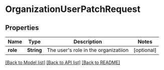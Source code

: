 # OrganizationUserPatchRequest

## Properties
Name | Type | Description | Notes
------------ | ------------- | ------------- | -------------
**role** | **String** | The user&#39;s role in the organizatiion | [optional] 

[[Back to Model list]](../README.md#documentation-for-models) [[Back to API list]](../README.md#documentation-for-api-endpoints) [[Back to README]](../README.md)


